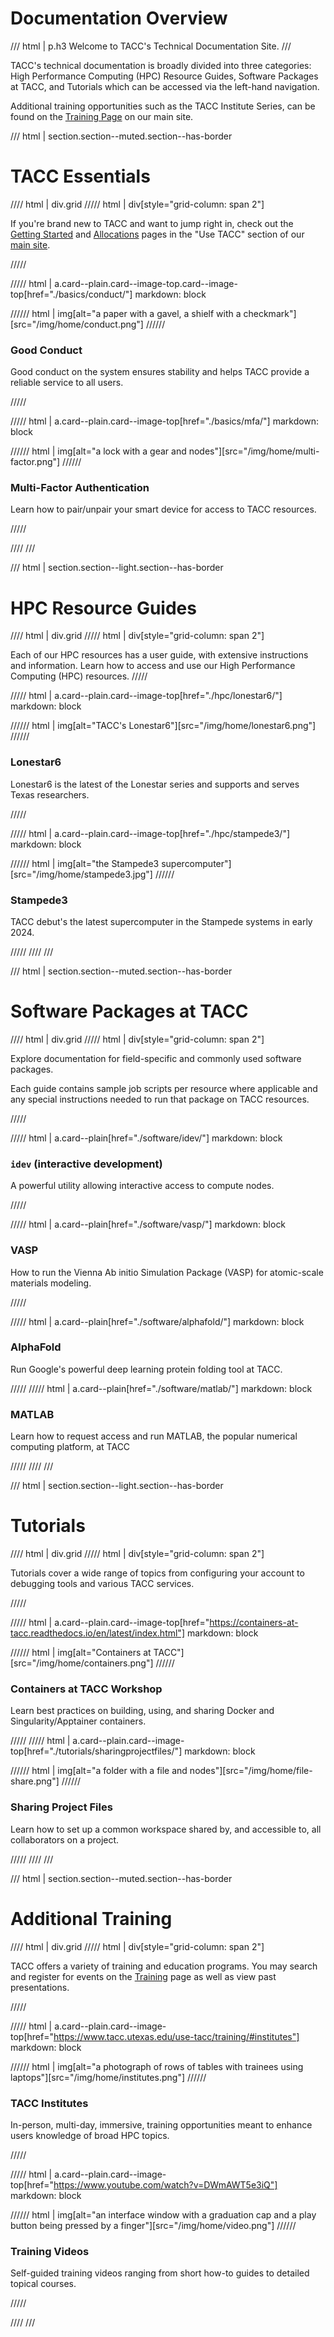# Documentation Overview

<!-- To not use <h3> so this heading does not show in nav -->
/// html | p.h3
Welcome to TACC's Technical Documentation Site.
///


TACC's technical documentation is broadly divided into three categories: High Performance Computing (HPC) Resource Guides, Software Packages at TACC, and Tutorials which can be accessed via the left-hand navigation.

Additional training opportunities such as the TACC Institute Series, can be found on the [Training Page](https://www.tacc.utexas.edu/use-tacc/training/#institutes) on our main site.


/// html | section.section--muted.section--has-border

# TACC Essentials

//// html | div.grid
///// html | div[style="grid-column: span 2"]

If you're brand new to TACC and want to jump right in, check out the [Getting Started](https://tacc.utexas.edu/use-tacc/getting-started/) and [Allocations](https://tacc.utexas.edu/use-tacc/allocations/) pages in the "Use TACC" section of our [main site](https://tacc.utexas.edu).

/////

///// html | a.card--plain.card--image-top.card--image-top[href="./basics/conduct/"]
     markdown: block

////// html | img[alt="a paper with a gavel, a shielf with a checkmark"][src="/img/home/conduct.png"]
//////

<h3>Good Conduct</h3>

Good conduct on the system ensures stability and helps TACC provide a reliable service to all users.

/////


///// html | a.card--plain.card--image-top[href="./basics/mfa/"]
     markdown: block

////// html | img[alt="a lock with a gear and nodes"][src="/img/home/multi-factor.png"]
//////

<h3>Multi-Factor Authentication</h3>

Learn how to pair/unpair your smart device for access to TACC resources.

/////

////
///


/// html | section.section--light.section--has-border

# HPC Resource Guides

//// html | div.grid
///// html | div[style="grid-column: span 2"]

Each of our HPC resources has a user guide, with extensive instructions and information.  Learn how to access and use our High Performance Computing (HPC) resources.
/////


///// html | a.card--plain.card--image-top[href="./hpc/lonestar6/"]
     markdown: block

////// html | img[alt="TACC's Lonestar6"][src="/img/home/lonestar6.png"]
//////

<h3>Lonestar6</h3>

Lonestar6 is the latest of the Lonestar series and supports and serves Texas researchers.

/////


///// html | a.card--plain.card--image-top[href="./hpc/stampede3/"]
     markdown: block

////// html | img[alt="the Stampede3 supercomputer"][src="/img/home/stampede3.jpg"]
//////

<h3>Stampede3</h3>

TACC debut's the latest supercomputer in the Stampede systems in early 2024. 

/////
////
///

/// html | section.section--muted.section--has-border

# Software Packages at TACC

//// html | div.grid
///// html | div[style="grid-column: span 2"]

Explore documentation for field-specific and commonly used software packages.

Each guide contains sample job scripts per resource where applicable and any special instructions needed to run that package on TACC resources.

/////

///// html | a.card--plain[href="./software/idev/"]
     markdown: block

<h3><code>idev</code> (interactive development)</h3>

A powerful utility allowing interactive access to compute nodes.

/////

///// html | a.card--plain[href="./software/vasp/"]
     markdown: block

<h3>VASP</h3>

How to run the Vienna Ab initio Simulation Package (VASP) for atomic-scale materials modeling.

/////

///// html | a.card--plain[href="./software/alphafold/"]
     markdown: block

<h3>AlphaFold</h3>

Run Google's powerful deep learning protein folding tool at TACC.

/////
///// html | a.card--plain[href="./software/matlab/"]
     markdown: block

<h3>MATLAB</h3>

Learn how to request access and run MATLAB, the popular numerical computing platform, at TACC

/////
////
///

/// html | section.section--light.section--has-border

# Tutorials

//// html | div.grid
///// html | div[style="grid-column: span 2"]

Tutorials cover a wide range of topics from configuring your account to debugging tools and various TACC services.

/////

///// html | a.card--plain.card--image-top[href="https://containers-at-tacc.readthedocs.io/en/latest/index.html"]
     markdown: block

////// html | img[alt="Containers at TACC"][src="/img/home/containers.png"]
//////

<h3>Containers at TACC Workshop</h3>

Learn best practices on building, using, and sharing Docker and Singularity/Apptainer containers.

/////
///// html | a.card--plain.card--image-top[href="./tutorials/sharingprojectfiles/"]
     markdown: block

////// html | img[alt="a folder with a file and nodes"][src="/img/home/file-share.png"]
//////

<h3>Sharing Project Files</h3>

Learn how to set up a common workspace shared by, and accessible to, all collaborators on a project.  

/////
////
///

/// html | section.section--muted.section--has-border

# Additional Training

//// html | div.grid
///// html | div[style="grid-column: span 2"]

TACC offers a variety of training and education programs. You may search and register for events on the [Training](https://tacc.utexas.edu/use-tacc/training/) page as well as view past presentations.

/////

///// html | a.card--plain.card--image-top[href="https://www.tacc.utexas.edu/use-tacc/training/#institutes"]
     markdown: block

////// html | img[alt="a photograph of rows of tables with trainees using laptops"][src="/img/home/institutes.png"]
//////

<h3>TACC Institutes</h3>

In-person, multi-day, immersive, training opportunities meant to enhance users knowledge of broad HPC topics.

/////

///// html | a.card--plain.card--image-top[href="https://www.youtube.com/watch?v=DWmAWT5e3iQ"]
     markdown: block

////// html | img[alt="an interface window with a graduation cap and a play button being pressed by a finger"][src="/img/home/video.png"]
//////

<h3>Training Videos</h3>

Self-guided training videos ranging from short how-to guides to detailed topical courses.


/////

////
///


